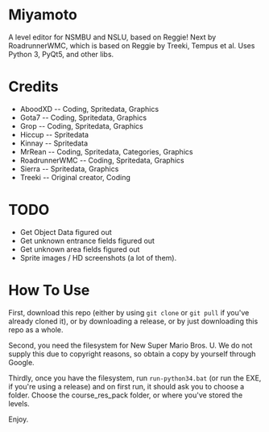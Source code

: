 # Miyamoto
A level editor for NSMBU and NSLU, based on Reggie! Next by RoadrunnerWMC, which is based on Reggie by Treeki, Tempus et al. Uses Python 3, PyQt5, and other libs.

# Credits
- AboodXD -- Coding, Spritedata, Graphics
- Gota7 -- Coding, Spritedata, Graphics
- Grop -- Coding, Spritedata, Graphics
- Hiccup -- Spritedata
- Kinnay -- Spritedata
- MrRean -- Coding, Spritedata, Categories, Graphics
- RoadrunnerWMC -- Coding, Spritedata, Graphics
- Sierra -- Spritedata, Graphics
- Treeki -- Original creator, Coding

# TODO
- Get Object Data figured out
- Get unknown entrance fields figured out
- Get unknown area fields figured out
- Sprite images / HD screenshots (a lot of them).

# How To Use
First, download this repo (either by using ```git clone``` or ```git pull``` if you've already cloned it), or by downloading a release, or by just downloading this repo as a whole.

Second, you need the filesystem for New Super Mario Bros. U. We do not supply this due to copyright reasons, so obtain a copy by yourself through Google.

Thirdly, once you have the filesystem, run ```run-python34.bat``` (or run the EXE, if you're using a release) and on first run, it should ask you to choose a folder. Choose the course_res_pack folder, or where you've stored the levels.

Enjoy.

